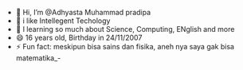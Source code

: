 - 👋 Hi, I’m @Adhyasta Muhammad pradipa
- 👀 i like Intellegent Techology
- 🌱 I learning so much about Science, Computing, ENglish and more
- 😄 16 years old, Birthday in 24/11/2007
- ⚡ Fun fact: meskipun bisa sains dan fisika, aneh nya saya gak bisa matematika_-

<!---
Adhyasta-Norza/Adhyasta-Norza is a ✨ special ✨ repository because its `README.md` (this file) appears on your GitHub profile.
You can click the Preview link to take a look at your changes.
--->

